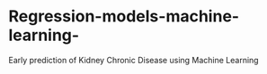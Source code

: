 # Regression-models-machine-learning-

Early prediction of Kidney Chronic Disease using Machine Learning
